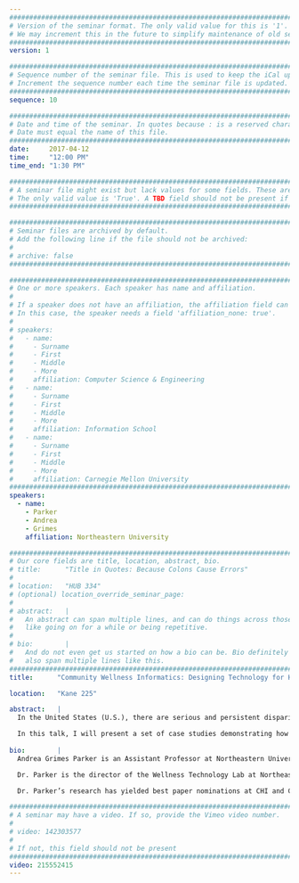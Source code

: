 ```yaml
---
################################################################################
# Version of the seminar format. The only valid value for this is '1'. 
# We may increment this in the future to simplify maintenance of old seminars.
################################################################################
version: 1

################################################################################
# Sequence number of the seminar file. This is used to keep the iCal up to date.
# Increment the sequence number each time the seminar file is updated.
################################################################################
sequence: 10

################################################################################
# Date and time of the seminar. In quotes because : is a reserved character.
# Date must equal the name of this file.
################################################################################
date:     2017-04-12
time:     "12:00 PM"
time_end: "1:30 PM"

################################################################################
# A seminar file might exist but lack values for some fields. These are 'TBD'. 
# The only valid value is 'True'. A TBD field should not be present if 'False'.
################################################################################

################################################################################
# Seminar files are archived by default.
# Add the following line if the file should not be archived:
#
# archive: false
################################################################################

################################################################################
# One or more speakers. Each speaker has name and affiliation.
#
# If a speaker does not have an affiliation, the affiliation field can be removed.
# In this case, the speaker needs a field 'affiliation_none: true'.
#
# speakers:
#   - name: 
#     - Surname
#     - First
#     - Middle
#     - More
#     affiliation: Computer Science & Engineering 
#   - name: 
#     - Surname
#     - First
#     - Middle
#     - More
#     affiliation: Information School 
#   - name: 
#     - Surname
#     - First
#     - Middle
#     - More
#     affiliation: Carnegie Mellon University 
################################################################################
speakers:
  - name:
    - Parker
    - Andrea
    - Grimes
    affiliation: Northeastern University

################################################################################
# Our core fields are title, location, abstract, bio.
# title:      "Title in Quotes: Because Colons Cause Errors"
# 
# location:   "HUB 334"
# (optional) location_override_seminar_page:
#
# abstract:   |
#   An abstract can span multiple lines, and can do things across those lines,
#   like going on for a while or being repetitive.
# 
# bio:        |
#   And do not even get us started on how a bio can be. Bio definitely can
#   also span multiple lines like this.
################################################################################
title:      "Community Wellness Informatics: Designing Technology for Health Equity"

location:   "Kane 225"

abstract:   |
  In the United States (U.S.), there are serious and persistent disparities in health outcomes. Socioeconomic status is predictive of mortality and disease, with low-SES households disproportionately experiencing the poorest health outcomes. This inequality is due in large part to social determinants of health—social, physical, and economic conditions that make it more challenging to achieve wellness in low-SES communities. Disruptive innovations are sorely needed to reduce health disparities. Technology, with its growing ubiquity and ability to provide engaging, informative, and empowering experiences for people, presents exciting opportunities for health equity research. However, there has been little Human-Computer Interaction (HCI) research examining how software tools should be designed to facilitate health equity in the U.S. by addressing the social determinants of health.

  In this talk, I will present a set of case studies demonstrating how the Wellness Technology Lab is pursuing technology-driven social change through health promotion. These case studies explore how social, mobile, and civic technology can help low-SES communities to both cope with barriers to wellness and address these barriers directly. Using findings from this research, I will articulate opportunities and challenges for a community wellness informatics agenda within HCI.
  
bio:        |
  Andrea Grimes Parker is an Assistant Professor at Northeastern University, with joint appointments in the College of Computer & Information Science and the Bouvé College of Health Sciences. She holds a Ph.D. in Human-Centered Computing from Georgia Tech and a B.S. in Computer Science from Northeastern University.

  Dr. Parker is the director of the Wellness Technology Lab at Northeastern University. This interdisciplinary research group spans the domains of human-computer interaction (HCI), personal health informatics, and public health to examine how social and ubiquitous computing systems can help reduce ethnic, racial and socio-economic health disparities. Much of her research has focused on the design of interactive systems that help neighborhoods care for themselves, and systems that encourage adolescent and family-based behavior change.

  Dr. Parker’s research has yielded best paper nominations at CHI and CSCW and she has served on technical program committees for the Association for Computing Machinery’s (ACM) top HCI conferences, including CHI, CSCW and Ubicomp. Her research has been funded by the National Science Foundation, the National Institutes of Health, and the Aetna Foundation. Dr. Parker served as the National Evaluator for the Aetna Foundation’s portfolio of projects on mobile health interventions in community settings. She is currently Technical Program Committee Co-Chair for Pervasive Health 2017.

################################################################################
# A seminar may have a video. If so, provide the Vimeo video number.
#
# video: 142303577
#
# If not, this field should not be present 
################################################################################
video: 215552415
---
```

